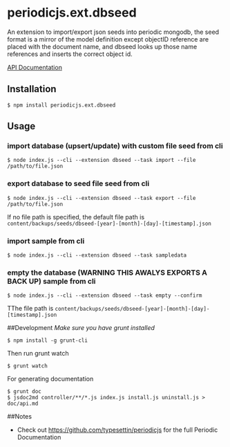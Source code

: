 # periodicjs.ext.dbseed

An extension to import/export json seeds into periodic mongodb, the seed format is a mirror of the model definition except objectID reference are placed with the document name, and dbseed looks up those name references and inserts the correct object id.

 [API Documentation](https://github.com/typesettin/periodicjs.ext.dbseed/blob/master/doc/api.md)

## Installation

```
$ npm install periodicjs.ext.dbseed
```

## Usage

### import database (upsert/update) with custom file seed from cli

```
$ node index.js --cli --extension dbseed --task import --file /path/to/file.json
```

### export database to seed file seed from cli

```
$ node index.js --cli --extension dbseed --task export --file /path/to/file.json
```

If no file path is specified, the default file path is `content/backups/seeds/dbseed-[year]-[month]-[day]-[timestamp].json`

### import sample from cli

```
$ node index.js --cli --extension dbseed --task sampledata
```

### empty the database (WARNING THIS AWALYS EXPORTS A BACK UP) sample from cli

```
$ node index.js --cli --extension dbseed --task empty --confirm
```
TThe file path is `content/backups/seeds/dbseed-[year]-[month]-[day]-[timestamp].json`

##Development
*Make sure you have grunt installed*
```
$ npm install -g grunt-cli
```

Then run grunt watch
```
$ grunt watch
```
For generating documentation
```
$ grunt doc
$ jsdoc2md controller/**/*.js index.js install.js uninstall.js > doc/api.md
```
##Notes
* Check out https://github.com/typesettin/periodicjs for the full Periodic Documentation